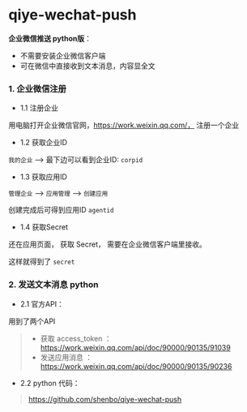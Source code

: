 # qiye-wechat-push

**企业微信推送 python版**：

- 不需要安装企业微信客户端
- 可在微信中直接收到文本消息，内容显全文

### 1. 企业微信注册

- 1.1 注册企业

用电脑打开企业微信官网，https://work.weixin.qq.com/， 注册一个企业

- 1.2 获取企业ID

`我的企业` --> 最下边可以看到企业ID: `corpid`

- 1.3 获取应用ID

`管理企业` --> `应用管理` --> `创建应用` 

创建完成后可得到应用ID `agentid` 

- 1.4 获取Secret

还在应用页面， 获取 Secret， 需要在企业微信客户端里接收。

这样就得到了 `secret` 

### 2. 发送文本消息 python

<!-- more -->

- 2.1 官方API：

用到了两个API

> - 获取 access_token ： https://work.weixin.qq.com/api/doc/90000/90135/91039
> - 发送应用消息 ： https://work.weixin.qq.com/api/doc/90000/90135/90236

- 2.2 python 代码：

> https://github.com/shenbo/qiye-wechat-push
